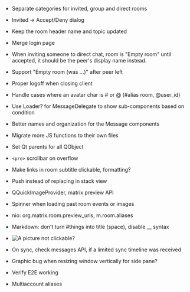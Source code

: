 - Separate categories for invited, group and direct rooms
- Invited → Accept/Deny dialog
- Keep the room header name and topic updated
- Merge login page

- When inviting someone to direct chat, room is "Empty room" until accepted,
  it should be the peer's display name instead.
- Support "Empty room (was ...)" after peer left

- Proper logoff when closing client

- Handle cases where an avatar char is # or @ (#alias room, @user\_id)

- Use Loader? for MessageDelegate to show sub-components based on condition
- Better names and organization for the Message components

- Migrate more JS functions to their own files

- Set Qt parents for all QObject

- `<pre>` scrollbar on overflow

- Make links in room subtitle clickable, formatting?

- Push instead of replacing in stack view

- QQuickImageProvider, matrix preview API

- Spinner when loading past room events or images

- nio: org.matrix.room.preview\_urls, m.room.aliases

- Markdown: don't turn #things into title (space), disable __ syntax
- ![A picture](https://picsum.photos/256/256) not clickable?

- On sync, check messages API, if a limited sync timeline was received

- Graphic bug when resizing window vertically for side pane?

- Verify E2E working

- Multiaccount aliases
